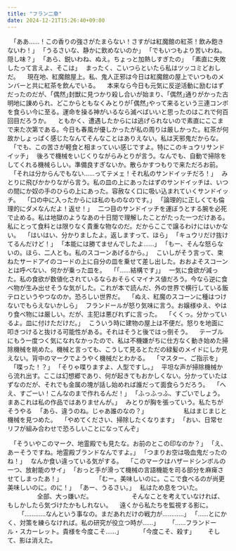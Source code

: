 ```yaml
---
title: "フラン二章"
date: 2024-12-21T15:26:40+09:00
---
```

　｢ああ……！この香りの強さがたまらない！さすがは紅魔館の紅茶！飲み飽きないわ！｣
　｢うるさいな、静かに飲めないのか｣
　｢でもいつもより苦いわね。隠し味？｣
　｢あら、鋭いわね、ぬえ。ちょっと加熱しすぎたの｣
　｢素直に失敗したって言えよ、そこは｣
　まったく、こいつらといたら私はツッコミどおしだ。
　現在地、紅魔館屋上。私、鬼人正邪は今日は紅魔館の屋上でいつものメンバーと共に紅茶を飲んでいる。
　本来なら今日も元気に反逆活動に励むはずだったのだが、｢偶然｣封獣に見つかり殺し合いが始まり、｢偶然｣通りがかった古明地に諌められ、どこからともなくみとりが｢偶然｣やって来るという三連コンボを食らい今に至る。運命を操る神がいるなら滅べばいいと思ったのはこれで何百回目だろうか。
　ともかく、遭遇したからには逃げられないので素直にここまで来た次第である。今日も春風が優しかったが私の周りは厳しかった。紅茶が何故かしょっぱく感じたなんてそんなことはありえない。私は天邪鬼だからな。
　｢でも、この苦さが軽食と相まっていい感じですよ。特にこのキュウリサンドイッチ｣
　後ろで機械をいじくりながらみとりが言う。なんでも、自動で掃除をしてくれる機械らしい。準備良すぎないか。散らかすつもりで来ただろお前。
　｢それは分からんでもない……ってテメェ！それ私のサンドイッチだろ！｣
　みとりに飛びかかりながら言う。私の皿の上にあったはずのサンドイッチは、いつの間にか奴の手のひらの上にあった。容赦なく口に吸い込まれていくサンドイッチ。
　｢口の中に入ったからには私のものなのです。｣
　｢論理的に正しくても倫理的にダメなんだよ！返せ！｣
　二つ目のサンドイッチを運ぼうとする腕を必死で止める。私は地獄のようなあの十日間で理解したことがたった一つだけある。私にとって食料とは限りなく貴重な物なのだ。だからここで譲るわけにはいかない。
　｢はいはい、分かりましたよ。返しますって、ほら｣
　｢キュウリだけ抜けてるんだけど！｣
　｢本能には勝てませんでしたよ……｣
　｢もー、そんな怒らないの。ほら、二人とも。私のスコーンあげるから。｣
　こいしがそう言って、束ねたサードアイのコードの上に自分の皿を乗せて差し出した。おおよそスコーンとは呼べない、何かが乗った皿を。
　｢｢……結構です｣｣
　一気に食欲が減った。私の食欲が数値化されているならおそらくマイナス値だろう。今なら逆に食べ物が生み出せそうな気がした。これが本で読んだ、外の世界で横行している飯テロというやつなのか。恐ろしい世界だ。
　｢ぬえ、紅魔のスコーンに種はつけないでもらえないかしら｣
　フランドールが怒り気味に言う。お嬢様ゆえ、やはり食べ物には厳しい。だが、主犯は悪びれずに言った。
　｢くくっ。分かっているよ。皿に付けただけだ。｣
　こういう時に建物の屋上は不便だ。怒りを地面に叩きつけると抜ける可能性がある。それはそうと後ではっ倒そう。
　テーブルにもう一度つく気になれなかったので、私は不機嫌がちに仕方なく動き始めた掃除機械を眺めた。機械と言っても、こうして見るとただの緑髪のメイドにしか見えない。背中のマークでようやく機械だとわかる。
　｢マスター、ご指示を｣
　｢喋った！？｣
　｢そりゃ喋りますよ、人型ですし。｣
　平坦な声が掃除機械から流れ出す。ここは幻想郷であり、何が起きてもおかしくない。分かっていたはずなのだが、それでも金属の塊が話し始めれば誰だって面食らうだろう。
　｢へえ、すごーい！こんなのまで作れるんだ！｣
　｢ふっふっふ、すごいでしょう。まあこれは私の作品ではありませんが。｣
　みとりが胸を張っていう。私たちがそうやる
　｢あら、違うのね。じゃあ誰のなの？｣
　
　
　
　
　私はまじまじと機械を見つめた。
　｢やめてください、掃除したくなります｣
　｢おい、日常セリフが組み合わせで恐ろしいことになってんぞ｣
　

　｢そういやこのマーク、地霊殿でも見たな。お前のとこの印なのか？｣
　｢え、あーそうですね。地霊殿ブランドなんですよ。｣
　｢つまりお空は吸血鬼だったのね！｣
　なんか食い違っている気がする。
　｢このマークはハザードシンボルの一つ、放射能のサイ｣
　｢おっと手が滑って機械の言語機能を司る部分を麻痺させてしまったあ！｣
　
　
　
　
　｢むー。美味しいのに。ここで食べるのが尚更美味しいのに。のに！｣
　｢あー、うるさい。｣
　私はため息をついた。
　
　
　
　全部、大っ嫌いだ。
　
　
　
　
　そんなことを考えていなければ、もしかしたら気づけたかもしれない。
　遠くから私たちを監視する影に。
　
　｢…………なんという事なの。まだあれだけの戦力が…………｣
　｢……とにかく、対策を練らなければ。私の研究が役立つ時が……｣
　
　｢……フランドール・スカーレット。貴様を今度こそ……｣
　
　
　｢今度こそ、殺す｣
　
　そして、影は消えた。
